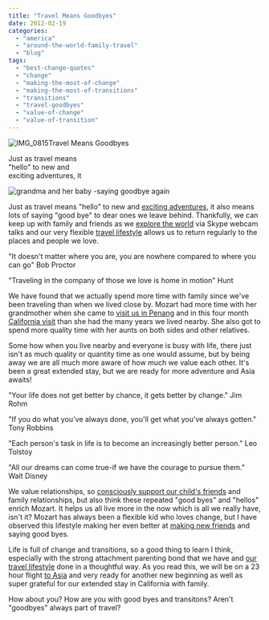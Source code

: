 ```yaml
---
title: "Travel Means Goodbyes"
date: 2012-02-19
categories: 
  - "america"
  - "around-the-world-family-travel"
  - "blog"
tags: 
  - "best-change-quotes"
  - "change"
  - "making-the-most-of-change"
  - "making-the-most-of-transitions"
  - "transitions"
  - "travel-goodbyes"
  - "value-of-change"
  - "value-of-transition"
---
```


![IMG_0815](https://pub-ac94b3f306b24c0dba4238943c97f2e1.r2.dev/6a00e5502a9507883301630136dbc2970d.jpg)Travel Means Goodbyes  
  
Just as travel means  
"hello" to new and  
exciting adventures, it

<!--more-->

![grandma and her baby -saying goodbye again](https://pub-ac94b3f306b24c0dba4238943c97f2e1.r2.dev/6a00e5502a950788330167622c0b98970b.jpg)  
  
Just as travel means "hello" to new and [exciting adventures](http://soultravelers3new.local/2012/01/amazing-family-world-tour.html "exciting adventures"), it also means lots of saying "good bye" to dear ones we leave behind. Thankfully, we can keep up with family and friends as we [explore the world](http://soultravelers3new.local/2010/04/around-the-world-family-travel-soultravelers3-digital-nomad-global-international-family-travel.html "explore the world") via Skype webcam talks and our very flexible [travel lifestyle](http://soultravelers3new.local/2009/04/how-to-travel-the-world-as-a-digital-nomad-family.html "travel lifestyle") allows us to return regularly to the places and people we love.  
  
"It doesn't matter where you are, you are nowhere compared to where you can go" Bob Proctor  
  
"Traveling in the company of those we love is home in motion" Hunt

  
We have found that we actually spend more time with family since we've been traveling than when we lived close by. Mozart had more time with her grandmother when she came to [visit us in Penang](http://soultravelers3new.local/2011/01/traveling-with-grandma-3-generation-travel.html "traveling with grandma") and in this four month [California visit](http://soultravelers3new.local/2012/02/beautiful-capitola-californias-oldest-beach.html "California visit") than she had the many years we lived nearby. She also got to spend more quality time with her aunts on both sides and other relatives.  
  
Some how when you live nearby and everyone is busy with life, there just isn't as much quality or quantity time as one would assume, but by being away we are all much more aware of how much we value each other. It's been a great extended stay, but we are ready for more adventure and Asia awaits!  
  
"Your life does not get better by chance, it gets better by change." Jim Rohm  
  
"If you do what you've always done, you'll get what you've always gotten." Tony Robbins  
  
"Each person's task in life is to become an increasingly better person." Leo Tolstoy  
  
"All our dreams can come true-if we have the courage to pursue them." Walt Disney  
  
  
We value relationships, so [consciously support our child's friends](http://soultravelers3new.local/2011/02/kids-friends-travel-on-the-ultimate-family-adventure.html "supporting kids friendships") and family relationships, but also think these repeated "good byes" and "hellos" enrich Mozart. It helps us all live more in the now which is all we really have, isn't it? Mozart has always been a flexible kid who loves change, but I have observed this lifestyle making her even better at [making new friends](http://soultravelers3new.local/2010/05/globe-trotting-location-independent-kids-friends-perpetual-travelers-tck-long-term-family-travel-.html "making new friends") and saying good byes.  
  
Life is full of change and transitions, so a good thing to learn I think, especially with the strong attachment parenting bond that we have and [our travel lifestyle](http://soultravelers3new.local/2011/07/what-our-nomadic-travel-lifestyle-looks-like-family-fun.html "our travel lifestyle") done in a thoughtful way. As you read this, we will be on a 23 hour flight [to Asia](http://soultravelers3new.local/2011/01/tropical-winter-home-in-penang-malaysia-location-indenpendent-digital-nomad-long-term-travel-tips-.html "extended travel to Asia") and very ready for another new beginning as well as super grateful for our extended stay in California with family.  
  
How about you? How are you with good byes and transitons? Aren't "goodbyes" always part of travel?
